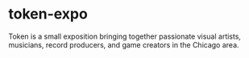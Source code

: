 # token-expo
Token is a small exposition bringing together passionate visual artists, musicians, record producers, and game creators in the Chicago area.
